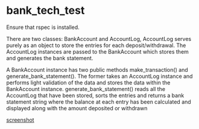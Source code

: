 # bank_tech_test

Ensure that rspec is installed.

There are two classes: BankAccount and AccountLog, AccountLog serves purely as an object to store the entries for each deposit/withdrawal. The AccountLog instances are passed to the BankAccount which stores them and generates the bank statement.

A BankAccount instance has two public methods make_transaction() and generate_bank_statement(). The former takes an AccountLog instance and performs light validation of the data and stores the data within the BankAccount instance. generate_bank_statement() reads all the AccountLog that have been stored, sorts the entries and returns a bank statement string where the balance at each entry has been calculated and displayed along with the amount deposited or withdrawn

[screenshot](https://github.com/shaunywho/bank_tech_test/blob/main/bank_tech_test.png?raw=true)
